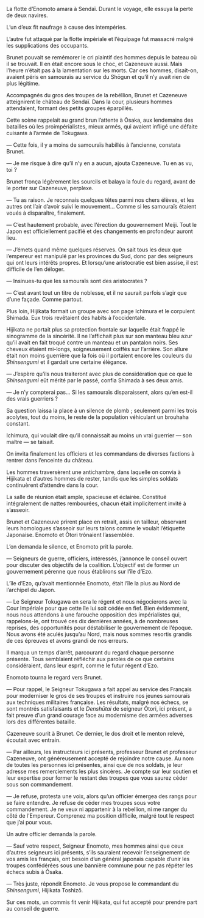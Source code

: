 La flotte d’Enomoto amara à Sendaï. Durant le voyage, elle essuya la perte de
deux navires.

L’un d’eux fit naufrage à cause des intempéries.

L’autre fut attaqué par la flotte impériale et l’équipage fut massacré malgré
les supplications des occupants.

Brunet pouvait se remémorer le cri plaintif des hommes depuis le bateau où il
se trouvait. Il en était encore sous le choc, et Cazeneuve aussi. Mais l’heure
n’était pas à la lamentation sur les morts. Car ces hommes, disait-on, avaient
péris en samouraïs au service du Shōgun et qu’il n’y avait rien de plus
légitime.

Accompagnés du gros des troupes de la rebéllion, Brunet et Cazeneuve
atteignirent le château de Sendaï. Dans la cour, plusieurs hommes attendaient,
formant des petits groupes éparpillés.

Cette scène rappelait au grand brun l’attente à Ōsaka, aux lendemains des
batailles où les proimpérialistes, mieux armés, qui avaient infligé une défaite
cuisante à l’armée de Tokugawa.

— Cette fois, il y a moins de samouraïs habillés à l’ancienne, constata Brunet.

— Je me risque à dire qu’il n’y en a aucun, ajouta Cazeneuve. Tu en as vu,
toi ?

Brunet fronça légèrement les sourcils et balaya la foule du regard, avant de
le porter sur Cazeneuve, perplexe.

— Tu as raison. Je reconnais quelques têtes parmi nos chers élèves, et les
autres ont l’air d’avoir suivi le mouvement… Comme si les samouraïs étaient
voués à disparaître, finalement.

— C’est hautement probable, avec l’érection du gouvernement Meiji. Tout le
Japon est officiellement pacifié et des changements en profondeur auront lieu.

— J’émets quand même quelques réserves. On sait tous les deux que l’empereur
est manipulé par les provinces du Sud, donc par des seigneurs qui ont leurs
intérêts propres. Et lorsqu’une aristocratie est bien assise, il est difficile
de l’en déloger.

— Insinues-tu que les samouraïs sont des aristocrates ?

— C’est avant tout un titre de noblesse, et il ne saurait parfois s’agir que
d’une façade. Comme partout.

Plus loin, Hijikata formait un groupe avec son page Ichimura et le corpulent
Shimada. Eux trois revêtaient des habits à l’occidentale.

Hijikata ne portait plus sa protection frontale sur laquelle était frappé le
sinogramme de la sincérité. Il ne l’affichait plus sur son manteau bleu
azur qu’il avait en fait troqué contre un manteau et un pantalon noirs. Ses
cheveux étaient mi-longs, soigneusement coiffés sur l’arrière. Son allure
était non moins guerrière que la fois où il portaient encore les couleurs
du *Shinsengumi* et il gardait une certaine élégance.

— J’espère qu’ils nous traiteront avec plus de considération que ce que le
*Shinsengumi* eût mérité par le passé, confia Shimada à ses deux amis.

— Je n’y compterai pas… Si les samouraïs disparaissent, alors qu’en est-il
des vrais guerriers ?

Sa question laissa la place à un silence de plomb ; seulement parmi les trois
acolytes, tout du moins, le reste de la population véhiculant un brouhaha
constant.

Ichimura, qui voulait dire qu’il connaissait au moins un vrai guerrier — son
maître — se taisait.

On invita finalement les officiers et les commandans de diverses factions à
rentrer dans l’enceinte du château.

Les hommes traversèrent une antichambre, dans laquelle on convia à Hijikata et
d’autres hommes de rester, tandis que les simples soldats continuèrent
d’attendre dans la cour.

La salle de réunion était ample, spacieuse et éclairée. Constitué intégralement
de nattes rembourées, chacun était implicitement invité à s’asseoir.

Brunet et Cazeneuve prirent place en retrait, assis en tailleur, observant
leurs homologues s’asseoir sur leurs talons comme le voulait l’étiquette
Japonaise. Enomoto et Ōtori trônaient l’assemblée.

L’on demanda le silence, et Enomoto prit la parole.

— Seigneurs de guerre, officiers, intéressés, j’annonce le conseil ouvert pour
discuter des objectifs de la coalition. L’objectif est de former un
gouvernement pérenne que nous établirons sur l’île d’Ezo.

L’île d’Ezo, qu’avait mentionnée Enomoto, était l’île la plus au Nord de
l’archipel du Japon.

— Le Seigneur Tokugawa en sera le régent et nous négocierons avec la Cour
Impériale pour que cette île lui soit cédée en fief. Bien évidemment, nous
nous attendons à une farouche opposition des impérialistes qui, rappelons-le,
ont trouvé ces dix dernières années, à de nombreuses reprises, des opportunités
pour déstabiliser le gouvernement de l’époque. Nous avons été aculés jusqu’au
Nord, mais nous sommes resortis grandis de ces épreuves et avons grandi de
nos erreurs.

Il marqua un temps d’arrêt, parcourant du regard chaque personne présente.
Tous semblaient réfléchir aux paroles de ce que certains considéraient, dans
leur esprit, comme le futur régent d’Ezo.

Enomoto tourna le regard vers Brunet.

— Pour rappel, le Seigneur Tokugawa a fait appel au service des Français pour
moderniser le gros de ses troupes et instruire nos jeunes samouraïs aux
techniques militaires française. Les résultats, malgré nos échecs, se sont
montrés satisfaisants et le *Denshūtai* de seigneur Ōtori, ici présent, a fait
preuve d’un grand courage face au modernisme des armées adverses lors des
différentes bataille.

Cazeneuve sourit à Brunet. Ce dernier, le dos droit et le menton relevé,
écoutait avec entrain.

— Par ailleurs, les instructeurs ici présents, professeur Brunet et professeur
Cazeneuve, ont généreusement accepté de rejoindre notre cause. Au nom de toutes
les personnes ici présentes, ainsi que de nos soldats, je leur adresse mes
remerciements les plus sincères. Je compte sur leur soutien et leur expertise
pour former le restant des troupes que vous saurez céder sous son commandement.

— Je refuse, protesta une voix, alors qu’un officier émergea des rangs pour
se faire entendre. Je refuse de céder mes troupes sous votre commandement. Je
ne veux ni appartenir à la rebellion, ni me ranger du côté de l’Empereur.
Comprenez ma position difficile, malgré tout le respect que j’ai pour vous.

Un autre officier demanda la parole.

— Sauf votre respect, Seigneur Enomoto, mes hommes ainsi que ceux d’autres
seigneurs ici présents, s’ils sauraient recevoir l’enseignement de vos amis les
français, ont besoin d’un général japonais capable d’unir les troupes
confédérées sous une bannière commune pour ne pas répéter les échecs subis à
Ōsaka.

— Très juste, répondit Enomoto. Je vous propose le commandant du *Shinsengumi*,
Hijikata Toshizō.

Sur ces mots, un commis fit venir Hijikata, qui fut accepté pour prendre part
au conseil de guerre.
